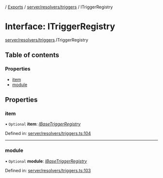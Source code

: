 [](../README.md) / [Exports](../modules.md) / [server/resolvers/triggers](../modules/server_resolvers_triggers.md) / ITriggerRegistry

# Interface: ITriggerRegistry

[server/resolvers/triggers](../modules/server_resolvers_triggers.md).ITriggerRegistry

## Table of contents

### Properties

- [item](server_resolvers_triggers.itriggerregistry.md#item)
- [module](server_resolvers_triggers.itriggerregistry.md#module)

## Properties

### item

• `Optional` **item**: [*IBaseTriggerRegistry*](server_resolvers_triggers.ibasetriggerregistry.md)

Defined in: [server/resolvers/triggers.ts:104](https://github.com/onzag/itemize/blob/28218320/server/resolvers/triggers.ts#L104)

___

### module

• `Optional` **module**: [*IBaseTriggerRegistry*](server_resolvers_triggers.ibasetriggerregistry.md)

Defined in: [server/resolvers/triggers.ts:103](https://github.com/onzag/itemize/blob/28218320/server/resolvers/triggers.ts#L103)

